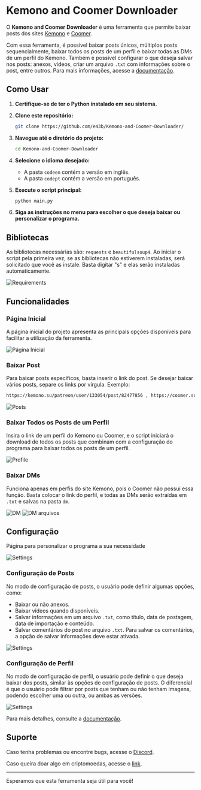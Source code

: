 # Kemono and Coomer Downloader

O **Kemono and Coomer Downloader** é uma ferramenta que permite baixar posts dos sites [Kemono](https://kemono.su/) e [Coomer](https://coomer.su/).

Com essa ferramenta, é possível baixar posts únicos, múltiplos posts sequencialmente, baixar todos os posts de um perfil e baixar todas as DMs de um perfil do Kemono. Também é possível configurar o que deseja salvar nos posts: anexos, vídeos, criar um arquivo `.txt` com informações sobre o post, entre outros. Para mais informações, acesse a [documentação](https://github.com/e43b/Kemono-and-Coomer-Downloader/blob/main/codept/doc.md).

## Como Usar

1. **Certifique-se de ter o Python instalado em seu sistema.**
2. **Clone este repositório:**

    ```sh
    git clone https://github.com/e43b/Kemono-and-Coomer-Downloader/
    ```

3. **Navegue até o diretório do projeto:**

    ```sh
    cd Kemono-and-Coomer-Downloader
    ```

4. **Selecione o idioma desejado:**

    - A pasta `codeen` contém a versão em inglês.
    - A pasta `codept` contém a versão em português.

5. **Execute o script principal:**

    ```sh
    python main.py
    ```

6. **Siga as instruções no menu para escolher o que deseja baixar ou personalizar o programa.**

## Bibliotecas

As bibliotecas necessárias são: `requests` e `beautifulsoup4`. Ao iniciar o script pela primeira vez, se as bibliotecas não estiverem instaladas, será solicitado que você as instale. Basta digitar "s" e elas serão instaladas automaticamente.

![Requirements](img/bibliotecas.png)

## Funcionalidades

### Página Inicial

A página inicial do projeto apresenta as principais opções disponíveis para facilitar a utilização da ferramenta.

![Página Inicial](img/home.png)

### Baixar Post

Para baixar posts específicos, basta inserir o link do post. Se desejar baixar vários posts, separe os links por vírgula. Exemplo:

```sh
https://kemono.su/patreon/user/133054/post/82477856 , https://coomer.su/fansly/user/285310079517863936/post/614339200069672960 , https://coomer.su/fansly/user/285310079517863936/post/611301068940255234
```

![Posts](img/posts.png)

### Baixar Todos os Posts de um Perfil

Insira o link de um perfil do Kemono ou Coomer, e o script iniciará o download de todos os posts que combinam com a configuração do programa para baixar todos os posts de um perfil.

![Profile](img/perfil.png)

### Baixar DMs

Funciona apenas em perfis do site Kemono, pois o Coomer não possui essa função. Basta colocar o link do perfil, e todas as DMs serão extraídas em `.txt` e salvas na pasta `dm`.

![DM](img/dm.png)
![DM arquivos](img/dmarchive.png)

## Configuração

Página para personalizar o programa a sua necessidade

![Settings](img/configure.png)

### Configuração de Posts

No modo de configuração de posts, o usuário pode definir algumas opções, como:

- Baixar ou não anexos.
- Baixar vídeos quando disponíveis.
- Salvar informações em um arquivo `.txt`, como título, data de postagem, data de importação e conteúdo.
- Salvar comentários do post no arquivo `.txt`. Para salvar os comentários, a opção de salvar informações deve estar ativada.

![Settings](img/postconfig.png)

### Configuração de Perfil

No modo de configuração de perfil, o usuário pode definir o que deseja baixar dos posts, similar às opções de configuração de posts. O diferencial é que o usuário pode filtrar por posts que tenham ou não tenham imagens, podendo escolher uma ou outra, ou ambas as versões.

![Settings](img/configprofile.png)

Para mais detalhes, consulte a [documentação](https://github.com/e43b/Kemono-and-Coomer-Downloader/blob/main/codept/doc.md).

## Suporte

Caso tenha problemas ou encontre bugs, acesse o [Discord](https://discord.gg/TaPhfXawcE).

Caso queira doar algo em criptomoedas, acesse o [link](https://oxapay.com/donate/40874860).

---

Esperamos que esta ferramenta seja útil para você!
